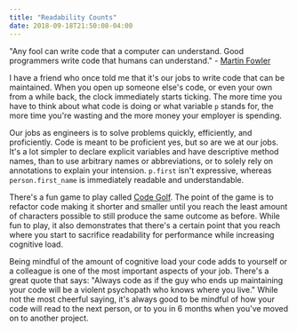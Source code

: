 ```yaml
---
title: "Readability Counts"
date: 2018-09-18T21:50:08-04:00
---
```


"Any fool can write code that a computer can understand. Good programmers write code that humans can understand." - [Martin Fowler](https://martinfowler.com/)

I have a friend who once told me that it's our jobs to write code that can be maintained. When you open up someone else's code, or even your own from a while back, the clock immediately starts ticking. The more time you have to think about what code is doing or what variable `p` stands for, the more time you're wasting and the more money your employer is spending. 

Our jobs as engineers is to solve problems quickly, efficiently, and proficiently. Code is meant to be proficient yes, but so are we at our jobs. It's a lot simpler to declare explicit variables and have descriptive method names, than to use arbitrary names or abbreviations, or to solely rely on annotations to explain your intension. `p.first` isn't expressive, whereas `person.first_name` is immediately readable and understandable.

There's a fun game to play called [Code Golf](https://en.wikipedia.org/wiki/Code_golf). The point of the game is to refactor code making it shorter and smaller until you reach the least amount of characters possible to still produce the same outcome as before. While fun to play, it also demonstrates that there's a certain point that you reach where you start to sacrifice readability for performance while increasing cognitive load. 

Being mindful of the amount of cognitive load your code adds to yourself or a colleague is one of the most important aspects of your job. There's a great quote that says: "Always code as if the guy who ends up maintaining your code will be a violent psychopath who knows where you live." While not the most cheerful saying, it's always good to be mindful of how your code will read to the next person, or to you in 6 months when you've moved on to another project.
